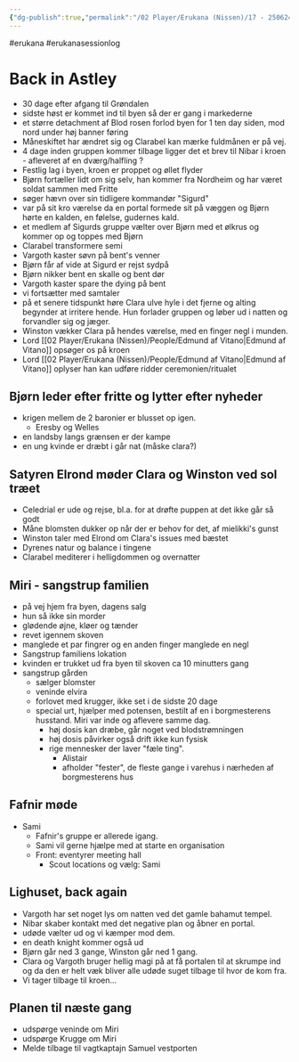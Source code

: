 ```yaml
---
{"dg-publish":true,"permalink":"/02 Player/Erukana (Nissen)/17 - 250624 - Changer of time - nissen - 13/"}
---
```


#erukana #erukanasessionlog 

# Back in Astley 
- 30 dage efter afgang til Grøndalen 
- sidste høst er kommet ind til byen så der er gang i markederne
- et større detachment af Blod rosen forlod byen for 1 ten day siden, mod nord under høj banner føring
- Måneskiftet har ændret sig og Clarabel kan mærke fuldmånen er på vej. 
- 4 dage inden gruppen kommer tilbage ligger det et brev til Nibar i kroen - afleveret af en dværg/halfling ? 
- Festlig lag i byen, kroen er proppet og øllet flyder 
- Bjørn fortæller lidt om sig selv, han kommer fra Nordheim og har været soldat sammen med Fritte 
- søger hævn over sin tidligere kommandør "Sigurd"
- var på sit kro værelse da en portal formede sit på væggen og Bjørn hørte en kalden, en følelse, gudernes kald. 
- et medlem af Sigurds gruppe vælter over Bjørn med et ølkrus og kommer op og toppes med Bjørn 
- Clarabel transformere semi 
- Vargoth kaster søvn på bent's venner 
- Bjørn får af vide at Sigurd er rejst sydpå 
- Bjørn nikker bent en skalle og bent dør 
- Vargoth kaster spare the dying på bent 
- vi fortsætter med samtaler 
- på et senere tidspunkt høre Clara ulve hyle i det fjerne og alting begynder at irritere hende. Hun forlader gruppen og løber ud i natten og forvandler sig og jæger.
- Winston vækker Clara på hendes værelse, med en finger negl i munden. 
- Lord [[02 Player/Erukana (Nissen)/People/Edmund af Vitano\|Edmund af Vitano]] opsøger os på kroen 
- Lord [[02 Player/Erukana (Nissen)/People/Edmund af Vitano\|Edmund af Vitano]] oplyser han kan udføre ridder ceremonien/ritualet 
## Bjørn leder efter fritte og lytter efter nyheder
- krigen mellem de 2 baronier er blusset op igen. 
	- Eresby og Welles  
- en landsby langs grænsen er der kampe
- en ung kvinde er dræbt i går nat (måske clara?) 
## Satyren Elrond møder Clara og Winston ved sol træet
- Celedrial er ude og rejse, bl.a. for at drøfte puppen at det ikke går så godt 
- Måne blomsten dukker op når der er behov for det, af mielikki's gunst 
- Winston taler med Elrond om Clara's issues med bæstet 
- Dyrenes natur og balance i tingene 
- Clarabel mediterer i helligdommen og overnatter 
## Miri - sangstrup familien 
- på vej hjem fra byen, dagens salg 
- hun så ikke sin morder 
- glødende øjne, kløer og tænder 
- revet igennem skoven 
- manglede et par fingrer og en anden finger manglede en negl 
- Sangstrup familiens lokation 
- kvinden er trukket ud fra byen til skoven ca 10 minutters gang 
- sangstrup gården 
	- sælger blomster
	- veninde elvira 
	- forlovet med krugger, ikke set i de sidste 20 dage 
	- special urt, hjælper med potensen, bestilt af en i borgmesterens husstand. Miri var inde og aflevere samme dag. 
		- høj dosis kan dræbe, går noget ved blodstrømningen
		- høj dosis påvirker også drift ikke kun fysisk
		- rige mennesker der laver "fæle ting". 
			- Alistair 
			- afholder "fester", de fleste gange i varehus i nærheden af borgmesterens hus 
##  Fafnir møde 
- Sami 
	- Fafnir's gruppe er allerede igang.
	- Sami vil gerne hjælpe med at starte en organisation
	- Front: eventyrer meeting hall 
		- Scout locations og vælg: Sami 
## Lighuset, back again 
- Vargoth har set noget lys om natten ved det gamle bahamut tempel. 
- Nibar skaber kontakt med det negative plan og åbner en portal. 
- udøde vælter ud og vi kæmper mod dem. 
- en death knight kommer også ud
- Bjørn går ned 3 gange, Winston går ned 1 gang.
- Clara og Vargoth bruger hellig magi på at få portalen til at skrumpe ind og da den er helt væk bliver alle udøde suget tilbage til hvor de kom fra. 
- Vi tager tilbage til kroen... 

## Planen til næste gang 
- udspørge veninde om Miri 
- udspørge Krugge om Miri 
- Melde tilbage til vagtkaptajn Samuel vestporten 
